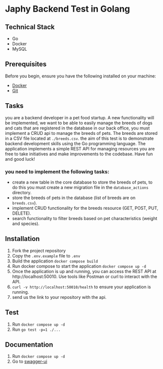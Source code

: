 # Japhy Backend Test in Golang

## Technical Stack
- Go
- Docker
- MySQL

## Prerequisites

Before you begin, ensure you have the following installed on your machine:

- [Docker](https://www.docker.com/products/docker-desktop/)
- [Git](https://git-scm.com/downloads)

## Tasks
you are a backend developer in a pet food startup. A new functionality will be implemented, we want to be able to easily manage the breeds of dogs and cats that are registered in the database in our back office,
you must implement a CRUD api to manage the breeds of pets. The breeds are stored in a CSV file located at `./breeds.csv`. 
the aim of this test is to demonstrate backend development skills using the Go programming language. The application implements a simple REST API for managing resources
you are free to take initiatives and make improvements to the codebase.
Have fun and good luck!

### you need to implement the following tasks:
- create a new table in the core database to store the breeds of pets, to do this you must create a new migration file in the `database_actions` directory.
- store the breeds of pets in the database (list of breeds are on `breeds.csv`).
- implement CRUD functionality for the breeds resource (GET, POST, PUT, DELETE).
- search functionality to filter breeds based on pet characteristics (weight and species).


## Installation

1. Fork the project repository
2. Copy the `.env.example` file to `.env`
3. Build the application `docker compose build`
4. Run docker compose to start the application `docker compose up -d`
5. Once the application is up and running, you can access the REST API at http://localhost:50010. Use tools like Postman or curl to interact with the API.
6. `curl -v http://localhost:50010/health` to ensure your application is running.
7. send us the link to your repository with the api.

## Test
1. Run `docker compose up -d`
2. Run `go test -p=1 ./...`

## Documentation
1. Run `docker compose up -d`
2. Go to [swagger-ui](http://localhost:50010/v1/docs/index.html)
